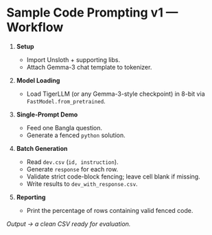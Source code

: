 # Sample Code Prompting v1 — Workflow

1. **Setup**  
   * Import Unsloth + supporting libs.  
   * Attach Gemma-3 chat template to tokenizer.

2. **Model Loading**  
   * Load TigerLLM (or any Gemma-3-style checkpoint) in 8-bit via `FastModel.from_pretrained`.

3. **Single-Prompt Demo**  
   * Feed one Bangla question.  
   * Generate a fenced ```python``` solution.

4. **Batch Generation**  
   * Read `dev.csv` (`id, instruction`).  
   * Generate `response` for each row.  
   * Validate strict code-block fencing; leave cell blank if missing.  
   * Write results to `dev_with_response.csv`.

5. **Reporting**  
   * Print the percentage of rows containing valid fenced code.

_Output → a clean CSV ready for evaluation._
